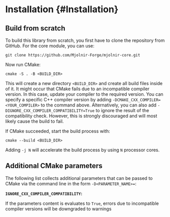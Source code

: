 # Installation {#Installation}

## Build from scratch

To build this library from scratch, you first have to clone the repository from GitHub.
For the core module, you can use:

~~~
git clone https://github.com/Mjolnir-Forge/mjolnir-core.git
~~~

Now run CMake:

~~~
cmake -S . -B <BUILD_DIR>
~~~

This will create a new directory `<BUILD_DIR>` and create all build files inside of it.
It might occur that CMake fails due to an incompatible compiler version.
In this case, update your compiler to the required version.
You can specify a specific C++ compiler version by adding 
`-DCMAKE_CXX_COMPILER=<YOUR_COMPILER>` to the command above.
Alternatively, you can also add `-DIGNORE_CXX_COMPILER_COMPATIBILITY=True` to ignore the
result of the compatibility check.
However, this is strongly discouraged and will most likely cause the build to fail.

If CMake succeeded, start the build process with:

~~~
cmake --build <BUILD_DIR>
~~~

Adding `-j N` will accelerate the build process by using `N` processor cores.

## Additional CMake parameters

The following list collects additional parameters that can be passed to CMake via the
command line in the form `-D<PARAMETER_NAME>=`:

**`IGNORE_CXX_COMPILER_COMPATIBILITY`:**

If the parameters content is evaluates to `True`, errors due to incompatible compiler 
versions will be downgraded to warnings


